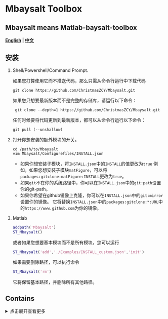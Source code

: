 <!--
 * @ -*- coding:UTF-8 -*-: 
 * @#########################: 
 * @Author: Christmas
 * @Date: 2023-09-18 21:13:00
 * @LastEditTime: 2024-02-22 11:30:13
 * @Description: 
-->

# Mbaysalt Toolbox

## Mbaysalt means Matlab-baysalt-toolbox

   **[English](README.md)  |  [中文](README_zh.md)**

## 安装

1. Shell/Powershell/Command Prompt.

   如果您打算使用它而不推送代码，那么只需从命令行运行中下载代码

   ```shell
   git clone https://github.com/ChristmasZCY/Mbaysalt.git
   ```

   如果您只想要最新版本而不是完整的存储库，请运行以下命令：

   ```shell
    git clone --depth=1 https://github.com/ChristmasZCY/Mbaysalt.git
   ```

   任何时候要将代码更新到最新版本，都可以从命令行运行以下命令：

   ```shell
   git pull (--unshallow)
   ```
2. 打开你想安装的额外模块的开关。

   ```shell
   cd /path/to/Mbaysalt
   vim Mbaysalt/Configurefiles/INSTALL.json
   ```

   - 如果你想安装子模块，将`INSTALL.json`中的`INSTALL`的值更改为`true`
     例如，如果您想安装子模块`matFigure`，可以将`packages:gitclone:matFigure:INSTALL`更改为`true`。
   - 如果`git`不在你的系统路径中，你可以在`INSTALL.json`中的`git:path`设置你的git-path。
   - 如果你希望在github镜像上克隆，你可以在`INSTALL.json`中的`git:mirror`设置你的镜像。
     它将替换`INSTALL.json`中的`packages:gitclone:*:URL`中的`https://www.github.com`为你的镜像。
3. Matlab

   ```matlab
   addpath('Mbaysalt')
   ST_Mbaysalt()
   ```

   或者如果您想要基本模块而不是所有模块，您可以运行

   ```matlab
   ST_Mbaysalt('add','./Examples/INSTALL_custom.json','init')
   ```
   如果需要删除路径，可以执行命令

   ```matlab
   ST_Mbaysalt('rm')
   ```

   它将保留基本路径，并删除所有其他路径。

## Contains

<details> <summary> 点击展开查看更多</summary>

- [Mbaysalt](https://github.com/ChristmasZCY/Mbaysalt)
- [matFigure](https://github.com/SiqiLiOcean/matFigure)
- [matFVCOM](https://github.com/SiqiLiOcean/matFVCOM)
- [matNC](https://github.com/SiqiLiOcean/matNC)
- [matWRF](https://github.com/SiqiLiOcean/matWRF)
- [HYCOM2FVCOM](https://github.com/SiqiLiOcean/HYCOM2FVCOM)
- [WRF2FVCOM](https://github.com/SiqiLiOcean/WRF2FVCOM)
- [OceanData](https://github.com/SiqiLiOcean/OceanData)
- [FVCOM_NML](https://github.com/SiqiLiOcean/FVCOM_NML)
- [Course](https://github.com/SiqiLiOcean/Course)
- [nctoolbox](https://github.com/nctoolbox/nctoolbox)
- [CDT](https://github.com/chadagreene/CDT)
- [vtkToolbox](https://ww2.mathworks.cn/matlabcentral/fileexchange/94993-vtktoolbox)
- [TMDToolbox_v2_5](https://github.com/EarthAndSpaceResearch/TMD_Matlab_Toolbox_v2.5)
- [TMDToolbox_v3_0](https://github.com/chadagreene/Tide-Model-Driver)
- [kmz2struct](https://github.com/njellingson/kmz2struct)
- [inpolygons-pkg](https://ww2.mathworks.cn/matlabcentral/fileexchange/7187-inpolygons)
- [JSONLab](https://ww2.mathworks.cn/matlabcentral/fileexchange/33381-jsonlab)
- [OceanMesh2D](https://github.com/CHLNDDEV/OceanMesh2D.git)
- [ann_wrapper](https://github.com/shaibagon/ann_wrapper.git)
- [ZoomPlot](https://github.com/iqiukp/ZoomPlot-MATLAB)
- [htool](https://github.com/SiqiLiOcean/htool)
- [export_fig](https://ww2.mathworks.cn/matlabcentral/fileexchange/23629-export_fig/)
- [plot_google_map](https://ww2.mathworks.cn/matlabcentral/fileexchange/27627-zoharby-plot_google_map)
- [genpath2](https://github.com/ssordopalacios/matlab-genpath2)
- [irfu-matlab](https://github.com/irfu/irfu-matlab)
- [WW3-tools](https://github.com/NOAA-EMC/WW3-tools)
- [funcsign](https://gitee.com/iam002/funcsign)
- [kml-toolbox](https://github.com/theolivenbaum/kml-toolbox)
- [MATLAB-PLOT-CHEAT-SHEET](https://github.com/slandarer/MATLAB-PLOT-CHEAT-SHEET)
- [matlabPlotCheatsheet](https://github.com/peijin94/matlabPlotCheatsheet)
- [visualization-cheat-sheet](https://github.com/mathworks/visualization-cheat-sheet)
- [googleearthtoolbox](https://github.com/sverhoeven/googleearthtoolbox)
- [mitgcm_toolbox](https://github.com/seamanticscience/mitgcm_toolbox)
- [ParforProgMon](https://github.com/fsaxen/ParforProgMon)
- [ocean_data_tools](https://github.com/lnferris/ocean_data_tools)
- [gcmfaces](https://github.com/MITgcm/gcmfaces)
- [RPSstuff](https://github.com/rsignell-usgs/RPSstuff)

- [m_map](https://www.eoas.ubc.ca/~rich/map.html)
- [t_tide](https://www.eoas.ubc.ca/~rich/#T_Tide)
- [gshhs](https://www.ngdc.noaa.gov/mgg/shorelines/gshhs.html)
- [etopo1](https://www.ngdc.noaa.gov/mgg/global/global.html)
- [ETOPO1_Bed_g_gmt4](https://www.ngdc.noaa.gov/mgg/global/relief/ETOPO1/data/bedrock/grid_registered/netcdf/ETOPO1_Bed_g_gmt4.grd.gz)
- [ETOPO1_Ice_g_gmt4](https://www.ngdc.noaa.gov/mgg/global/relief/ETOPO1/data/ice_surface/grid_registered/netcdf/ETOPO1_Ice_g_gmt4.grd.gz)
- [seawater](https://www.cmar.csiro.au/datacentre/ext_docs/seawater.html)
- [GSW Oceanographic Toolbox](http://www.teos-10.org/software.htm)
- [WindRose](https://dpereira.asempyme.com/windrose/)
- [mexcdf](https://mexcdf.sourceforge.net/index.php)
- [DHIMIKE](https://github.com/DHI/DHI-MATLAB-Toolbox/)
- [dace](https://www.omicron.dk/dace.html)

- [cprintf](https://www.mathworks.com/matlabcentral/fileexchange/24093-cprintf-display-formatted-colored-text-in-the-command-window)
- [INI](https://ww2.mathworks.cn/matlabcentral/fileexchange/55766-ini)
- [struct2ini](https://ww2.mathworks.cn/matlabcentral/fileexchange/22079-struct2ini)
- [inifile](https://ww2.mathworks.cn/matlabcentral/fileexchange/2976-inifile)
- [iniconfig](https://ww2.mathworks.cn/matlabcentral/fileexchange/24992-ini-config)
- [MITgcmTools](https://github.com/MITgcm/MITgcm/tree/master/utils/matlab)
- [LanczosFilter](https://ww2.mathworks.cn/matlabcentral/fileexchange/14041-lanczosfilter-m)
- [ellipse](https://ww2.mathworks.cn/matlabcentral/fileexchange/289-ellipse-m)
- [genpath_exclude](https://ww2.mathworks.cn/matlabcentral/fileexchange/22209-genpath_exclude)
- [taylordiagram](https://ww2.mathworks.cn/matlabcentral/fileexchange/20559-taylor-diagram)
- [guillaumemaze](http://code.google.com/p/guillaumemaze/)
- [perfectPolarPlot](https://ww2.mathworks.cn/matlabcentral/fileexchange/73967-perfect-polar-plots)
- [LIRSC](https://ww2.mathworks.cn/matlabcentral/fileexchange/71491-largest-inscribed-rectangle-square-or-circle)
- [kriging](https://ww2.mathworks.cn/matlabcentral/fileexchange/29025-ordinary-kriging)
- [variogramfit](https://ww2.mathworks.cn/matlabcentral/fileexchange/25948-variogramfit)
- [IDW](https://ww2.mathworks.cn/matlabcentral/fileexchange/24477-inverse-distance-weight)
- [dace](https://www.omicron.dk/dace.html)
- [KrigingToolbox](https://ww2.mathworks.cn/matlabcentral/fileexchange/59960-krigingtoolbox)
- [utm2deg](https://www.mathworks.com/matlabcentral/fileexchange/10914-utm2deg)
- [Spiral diagram](https://www.mathworks.com/matlabcentral/fileexchange/164966-spiral-diagram)
- [plotyyy](https://ww2.mathworks.cn/matlabcentral/fileexchange/1017-plotyyy)
- [New Desktop for MATLAB (Beta)](https://www.mathworks.com/matlabcentral/fileexchange/119593-new-desktop-for-matlab-beta)
- [parfor_progress](https://ww2.mathworks.cn/matlabcentral/fileexchange/32101-progress-monitor-progress-bar-that-works-with-parfor?s_tid=srchtitle)
- [parfor_progressbar](https://ww2.mathworks.cn/matlabcentral/fileexchange/53773-parfor_progressbar)

</details>
